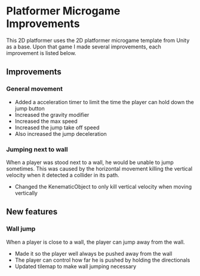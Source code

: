 # Platformer Microgame Improvements
This 2D platformer uses the 2D platformer microgame template from Unity as a base. Upon that game I made several improvements, each improvement is listed below.

## Improvements
### General movement
- Added a acceleration timer to limit the time the player can hold down the jump button
- Increased the gravity modifier
- Increased the max speed
- Increased the jump take off speed
- Also increased the jump deceleration

### Jumping next to wall
When a player was stood next to a wall, he would be unable to jump sometimes. This was caused by the horizontal movement killing the vertical velocity when it detected a collider in its path.
- Changed the KenematicObject to only kill vertical velocity when moving vertically

## New features
### Wall jump
When a player is close to a wall, the player can jump away from the wall.
- Made it so the player well always be pushed away from the wall
- The player can control how far he is pushed by holding the directionals
- Updated tilemap to make wall jumping necessary
